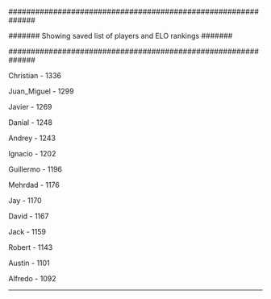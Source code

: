 ##############################################################

####### Showing saved list of players and ELO rankings #######

##############################################################


Christian - 1336


Juan_Miguel - 1299


Javier - 1269


Danial - 1248


Andrey - 1243


Ignacio - 1202


Guillermo - 1196


Mehrdad - 1176


Jay - 1170


David - 1167


Jack - 1159


Robert - 1143


Austin - 1101


Alfredo - 1092



--------------------------------------------------------------
